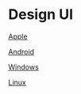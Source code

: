 # Design UI

[Apple]()

[Android](/docs/design-ui/android/ui.md)

[Windows]()

[Linux](/docs/design-ui/linux/ui.md)
